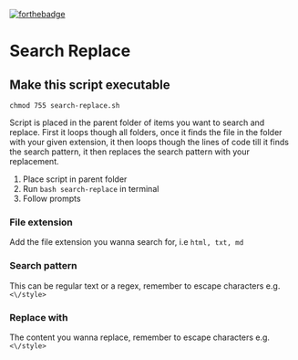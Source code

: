 [![forthebadge](https://forthebadge.com/images/badges/contains-cat-gifs.svg)](https://forthebadge.com)

# Search Replace

## Make this script executable

`chmod 755 search-replace.sh`

Script is placed in the parent folder of items you want to search and replace. First it loops though all folders, once it finds the file in the folder with your given extension, it then loops though the lines of code till it finds the search pattern, it then replaces the search pattern with your replacement.

1. Place script in parent folder
2. Run `bash search-replace` in terminal
3. Follow prompts

### File extension

Add the file extension you wanna search for, i.e `html, txt, md`

### Search pattern

This can be regular text or a regex, remember to escape characters e.g. `<\/style>`

### Replace with

The content you wanna replace, remember to escape characters e.g. `<\/style>`
